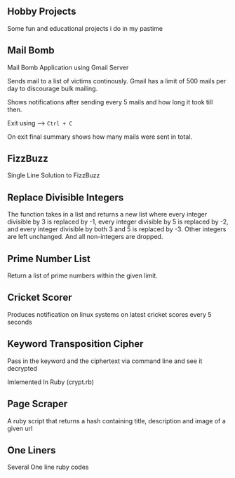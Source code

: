 Hobby Projects
--------------

Some fun and educational projects i do in my pastime


Mail Bomb
---------

Mail Bomb Application using Gmail Server

Sends mail to a list of victims continously.  Gmail has a limit of 500
mails per day to discourage bulk mailing.

Shows notifications after sending every 5 mails and how long it took
till then.

Exit using --> `Ctrl + C`

On exit final summary shows how many mails were sent in total.


FizzBuzz
--------

Single Line Solution to FizzBuzz


Replace Divisible Integers
--------------------------

The function takes in a list and returns a new list where every
integer divisible by 3 is replaced by -1, every integer divisible by 5
is replaced by -2, and every integer divisible by both 3 and 5 is
replaced by -3. Other integers are left unchanged. And all
non-integers are dropped.

Prime Number List
-----------------

Return a list of prime numbers within the given limit.

Cricket Scorer
--------------

Produces notification on linux systems on latest cricket scores every
5 seconds

Keyword Transposition Cipher
----------------------------

Pass in the keyword and the ciphertext via command line and see it
decrypted

Imlemented In Ruby (crypt.rb)


Page Scraper
------------

A ruby script that returns a hash containing title, description and
image of a given url


One Liners
----------

Several One line ruby codes
